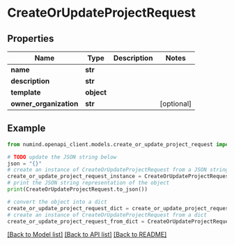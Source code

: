 # CreateOrUpdateProjectRequest


## Properties

Name | Type | Description | Notes
------------ | ------------- | ------------- | -------------
**name** | **str** |  | 
**description** | **str** |  | 
**template** | **object** |  | 
**owner_organization** | **str** |  | [optional] 

## Example

```python
from numind.openapi_client.models.create_or_update_project_request import CreateOrUpdateProjectRequest

# TODO update the JSON string below
json = "{}"
# create an instance of CreateOrUpdateProjectRequest from a JSON string
create_or_update_project_request_instance = CreateOrUpdateProjectRequest.from_json(json)
# print the JSON string representation of the object
print(CreateOrUpdateProjectRequest.to_json())

# convert the object into a dict
create_or_update_project_request_dict = create_or_update_project_request_instance.to_dict()
# create an instance of CreateOrUpdateProjectRequest from a dict
create_or_update_project_request_from_dict = CreateOrUpdateProjectRequest.from_dict(create_or_update_project_request_dict)
```
[[Back to Model list]](../README.md#documentation-for-models) [[Back to API list]](../README.md#documentation-for-api-endpoints) [[Back to README]](../README.md)



